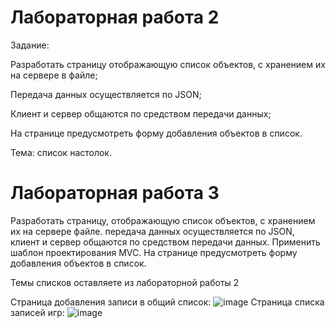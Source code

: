 # Лабораторная работа 2
Задание:

Разработать страницу отображающую список объектов, с хранением их на сервере в файле;

Передача данных осуществляется по JSON;

Клиент и сервер общаются по средством передачи данных;

На странице предусмотреть форму добавления объектов в список.

Тема: список настолок.

# Лабораторная работа 3

Разработать страницу, отображающую список объектов, с хранением их на сервере файле. передача данных осуществляется по JSON, клиент и сервер общаются по средством передачи данных. Применить шаблон проектирования MVC. На странице предусмотреть форму добавления объектов в список.

Темы списков оставляете из лабораторной работы 2

Страница добавления записи в общий список:
![image](https://github.com/DokutahShikikan/laba2/assets/124569209/c7a3f9bb-3970-4124-b30f-89879e666289)
Страница списка записей игр:
![image](https://github.com/DokutahShikikan/laba2/assets/124569209/793fc4ab-0932-486c-b0df-9776b4f66272)

